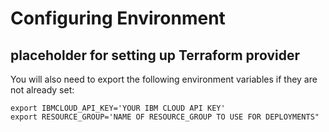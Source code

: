 # Configuring Environment

## placeholder for setting up Terraform provider 



You will also need to export the following environment variables if they are not already set:

```shell
export IBMCLOUD_API_KEY='YOUR IBM CLOUD API KEY'
export RESOURCE_GROUP='NAME OF RESOURCE_GROUP TO USE FOR DEPLOYMENTS"
```